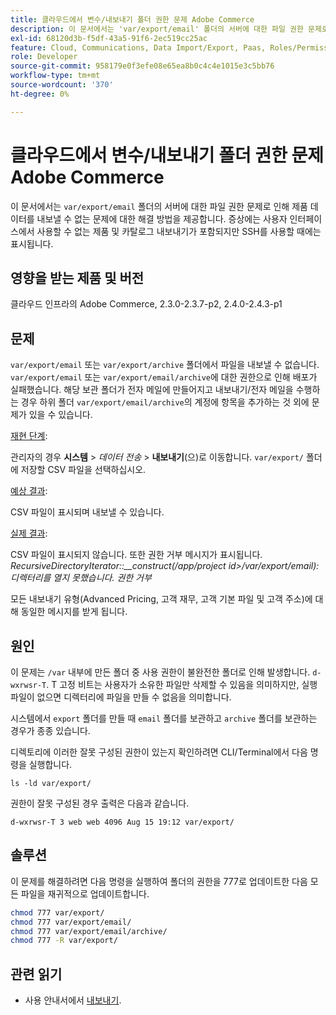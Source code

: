 ```yaml
---
title: 클라우드에서 변수/내보내기 폴더 권한 문제 Adobe Commerce
description: 이 문서에서는 'var/export/email' 폴더의 서버에 대한 파일 권한 문제로 인해 제품 데이터를 내보낼 수 없는 문제에 대한 해결 방법을 제공합니다. 증상에는 사용자 인터페이스에서 사용할 수 없는 제품 및 카탈로그 내보내기가 포함되지만 SSH를 사용할 때에는 표시됩니다.
exl-id: 68120d3b-f5df-43a5-91f6-2ec519cc25ac
feature: Cloud, Communications, Data Import/Export, Paas, Roles/Permissions
role: Developer
source-git-commit: 958179e0f3efe08e65ea8b0c4c4e1015e3c5bb76
workflow-type: tm+mt
source-wordcount: '370'
ht-degree: 0%

---
```


# 클라우드에서 변수/내보내기 폴더 권한 문제 Adobe Commerce

이 문서에서는 `var/export/email` 폴더의 서버에 대한 파일 권한 문제로 인해 제품 데이터를 내보낼 수 없는 문제에 대한 해결 방법을 제공합니다. 증상에는 사용자 인터페이스에서 사용할 수 없는 제품 및 카탈로그 내보내기가 포함되지만 SSH를 사용할 때에는 표시됩니다.

## 영향을 받는 제품 및 버전

클라우드 인프라의 Adobe Commerce, 2.3.0-2.3.7-p2, 2.4.0-2.4.3-p1

## 문제

`var/export/email` 또는 `var/export/archive` 폴더에서 파일을 내보낼 수 없습니다.
`var/export/email` 또는 `var/export/email/archive`에 대한 권한으로 인해 배포가 실패했습니다. 해당 보관 폴더가 전자 메일에 만들어지고 내보내기/전자 메일을 수행하는 경우 하위 폴더 `var/export/email/archive`의 계정에 항목을 추가하는 것 외에 문제가 있을 수 있습니다.

<u>재현 단계</u>:

관리자의 경우 **시스템** > *데이터 전송* > **내보내기**(으)로 이동합니다.
`var/export/` 폴더에 저장할 CSV 파일을 선택하십시오.

<u>예상 결과</u>:

CSV 파일이 표시되며 내보낼 수 있습니다.

<u>실제 결과</u>:

CSV 파일이 표시되지 않습니다. 또한 권한 거부 메시지가 표시됩니다. *RecursiveDirectoryIterator::__construct(/app/project id>/var/export/email): 디렉터리를 열지 못했습니다. 권한 거부*

모든 내보내기 유형(Advanced Pricing, 고객 재무, 고객 기본 파일 및 고객 주소)에 대해 동일한 메시지를 받게 됩니다.

## 원인

이 문제는 `/var` 내부에 만든 폴더 중 사용 권한이 불완전한 폴더로 인해 발생합니다. `d-wxrwsr-T`. T 고정 비트는 사용자가 소유한 파일만 삭제할 수 있음을 의미하지만, 실행 파일이 없으면 디렉터리에 파일을 만들 수 없음을 의미합니다.

시스템에서 `export` 폴더를 만들 때 `email` 폴더를 보관하고 `archive` 폴더를 보관하는 경우가 종종 있습니다.

디렉토리에 이러한 잘못 구성된 권한이 있는지 확인하려면 CLI/Terminal에서 다음 명령을 실행합니다.

`ls -ld var/export/`

권한이 잘못 구성된 경우 출력은 다음과 같습니다.

`d-wxrwsr-T 3 web web 4096 Aug 15 19:12 var/export/`


## 솔루션

이 문제를 해결하려면 다음 명령을 실행하여 폴더의 권한을 777로 업데이트한 다음 모든 파일을 재귀적으로 업데이트합니다.

```bash
chmod 777 var/export/
chmod 777 var/export/email/
chmod 777 var/export/email/archive/
chmod 777 -R var/export/
```

## 관련 읽기

* 사용 안내서에서 [내보내기](https://docs.magento.com/user-guide/system/data-export.html).

